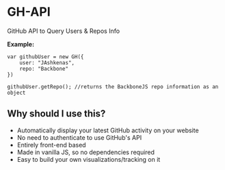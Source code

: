 GH-API
======

GitHub API to Query Users &amp; Repos Info

**Example:**

```
var githubUser = new GH({
	user: "JAshkenas",
	repo: "Backbone"
})

githubUser.getRepo(); //returns the BackboneJS repo information as an object

```

## Why should I use this?

* Automatically display your latest GitHub activity on your website
* No need to authenticate to use GitHub's API
* Entirely front-end based 
* Made in vanilla JS, so no dependencies required
* Easy to build your own visualizations/tracking on it